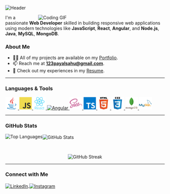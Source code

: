 ![Header](https://github.com/user-attachments/assets/8bd3911a-8d47-44b3-afbf-471e9e74cb16)

<img align="right" width="400" src="https://camo.githubusercontent.com/61a6ea1e5872aeb21e2e7db14b554d91d139d3fa6b62322f474d02389413d692/68747470733a2f2f63646e2e6472696262626c652e636f6d2f75736572732f313233333439392f73637265656e73686f74732f333835303639312f7765622d646576656c6f706d656e742e676966" alt="Coding GIF" />

I'm a passionate **Web Developer** skilled in building responsive web applications using modern technologies like **JavaScript**, **React**, **Angular**, and **Node.js**, **Java**, **MySQL**, **MongoDB**.

### About Me
- 👨‍💻 All of my projects are available on my [Portfolio](https://payalsahu-portfolio.netlify.app/).
- 📫 Reach me at **123payalsahu@gmail.com**.
- 📄 Check out my experiences in my [Resume](https://drive.google.com/file/d/1ovJfUp8MwyvRY4RiF24dDe3tKTTE96RD/view?usp=sharing).

---

### Languages & Tools
<p align="left">
  <a href="https://docs.oracle.com/javase/8/docs/api/" target="_blank">
    <img src="https://raw.githubusercontent.com/devicons/devicon/master/icons/java/java-original.svg" alt="Java" width="40" height="40"/>
  </a>
  <a href="https://developer.mozilla.org/en-US/docs/Web/JavaScript" target="_blank">
    <img src="https://raw.githubusercontent.com/devicons/devicon/master/icons/javascript/javascript-original.svg" alt="JavaScript" width="40" height="40"/>
  </a>
  <a href="https://reactjs.org/" target="_blank">
    <img src="https://raw.githubusercontent.com/devicons/devicon/master/icons/react/react-original-wordmark.svg" alt="React" width="40" height="40"/>
  </a>
  <a href="https://angular.io" target="_blank">
    <img src="https://angular.io/assets/images/logos/angular/angular.svg" alt="Angular" width="40" height="40"/>
  </a>
  <a href="https://sass-lang.com" target="_blank">
    <img src="https://raw.githubusercontent.com/devicons/devicon/master/icons/sass/sass-original.svg" alt="SASS" width="40" height="40"/>
  </a>
  <a href="https://www.typescriptlang.org/" target="_blank">
    <img src="https://raw.githubusercontent.com/devicons/devicon/master/icons/typescript/typescript-original.svg" alt="TypeScript" width="40" height="40"/>
  </a>
  <a href="https://www.w3.org/html/" target="_blank">
    <img src="https://raw.githubusercontent.com/devicons/devicon/master/icons/html5/html5-original-wordmark.svg" alt="HTML5" width="40" height="40"/>
  </a>
  <a href="https://css-tricks.com/" target="_blank">
    <img src="https://raw.githubusercontent.com/devicons/devicon/master/icons/css3/css3-original-wordmark.svg" alt="CSS" width="40" height="40"/>
  </a>
  <a href="https://www.mongodb.com/" target="_blank">
    <img src="https://raw.githubusercontent.com/devicons/devicon/master/icons/mongodb/mongodb-original-wordmark.svg" alt="MongoDB" width="40" height="40"/>
  </a>
  <a href="https://www.mysql.com/" target="_blank">
    <img src="https://raw.githubusercontent.com/devicons/devicon/master/icons/mysql/mysql-original-wordmark.svg" alt="MySQL" width="40" height="40"/>
  </a>
</p>

---

### GitHub Stats
<p>
  <img align="left" src="https://github-readme-stats.vercel.app/api/top-langs?username=payalsahu1303&show_icons=true&locale=en&layout=compact&theme=tokyonight" alt="Top Languages" />
  <img align="center" src="https://github-readme-stats.vercel.app/api?username=payalsahu1303&show_icons=true&locale=en&theme=tokyonight" alt="GitHub Stats" />
</p>
<br>

<p align="center">
  <img src="https://github-readme-streak-stats.herokuapp.com/?user=payalsahu1303&theme=tokyonight" alt="GitHub Streak" />
</p>

---

### Connect with Me
<p align="left">
  <a href="https://www.linkedin.com/in/payalsahu13/" target="_blank">
    <img align="center" src="https://raw.githubusercontent.com/rahuldkjain/github-profile-readme-generator/master/src/images/icons/Social/linked-in-alt.svg" alt="LinkedIn" height="30" width="40" />
  </a>
  <a href="https://www.instagram.com/payalsahu1305/" target="_blank">
    <img align="center" src="https://raw.githubusercontent.com/rahuldkjain/github-profile-readme-generator/master/src/images/icons/Social/instagram.svg" alt="Instagram" height="30" width="40" />
  </a>
</p>
